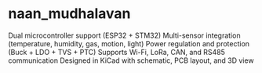 # naan_mudhalavan
Dual microcontroller support (ESP32 + STM32)  Multi-sensor integration (temperature, humidity, gas, motion, light)  Power regulation and protection (Buck + LDO + TVS + PTC)  Supports Wi-Fi, LoRa, CAN, and RS485 communication  Designed in KiCad with schematic, PCB layout, and 3D view
